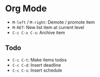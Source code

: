 # Org Mode

- `M-left` / `M-right`: Demote / promote item
- `M-RET`: New list item at current level
- `C-c C-x C-s`: Archive item

## Todo

- `C-c C-t`: Make items todos
- `C-c C-d`: Insert deadline
- `C-c C-s`: Insert schedule
